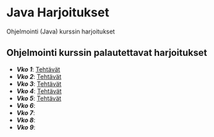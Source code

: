 # Java Harjoitukset
Ohjelmointi (Java) kurssin harjoitukset


## Ohjelmointi kurssin palautettavat harjoitukset

* ***Vko 1***: [Tehtävät](https://github.com/kristiansyrjanen/java-harjoitukset/tree/master/Harjoitus1-5)
* ***Vko 2***: [Tehtävät](https://github.com/kristiansyrjanen/java-harjoitukset/tree/master/Harjoitus2.1-5)
* ***Vko 3***: [Tehtävät](https://github.com/kristiansyrjanen/java-harjoitukset/tree/master/Harjoitus3.1-5)
* ***Vko 4***: [Tehtävät](https://github.com/kristiansyrjanen/java-harjoitukset/tree/master/Harjoitus4.1-5)
* ***Vko 5***: [Tehtävät](https://github.com/kristiansyrjanen/java-harjoitukset/tree/master/Harjoitus5.1-5)
* ***Vko 6***:
* ***Vko 7***:
* ***Vko 8***:
* ***Vko 9***:
